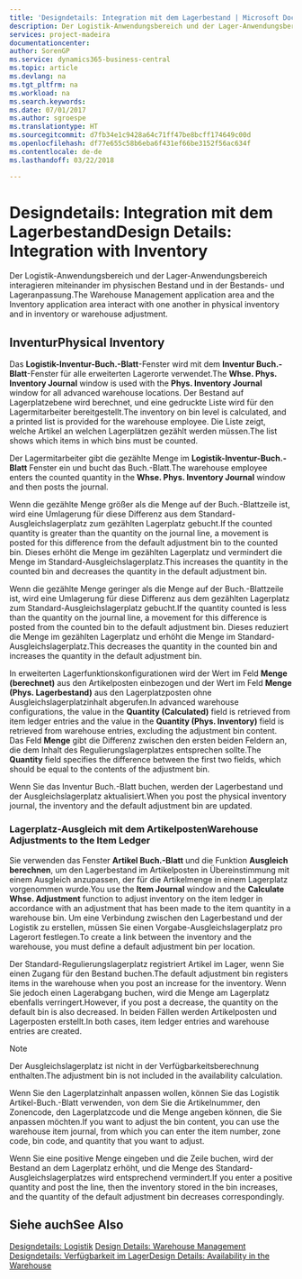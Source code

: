 ```yaml
---
title: 'Designdetails: Integration mit dem Lagerbestand | Microsoft Docs'
description: Der Logistik-Anwendungsbereich und der Lager-Anwendungsbereich interagieren miteinander im physischen Bestand und in der Bestands- und Lageranpassung.
services: project-madeira
documentationcenter: 
author: SorenGP
ms.service: dynamics365-business-central
ms.topic: article
ms.devlang: na
ms.tgt_pltfrm: na
ms.workload: na
ms.search.keywords: 
ms.date: 07/01/2017
ms.author: sgroespe
ms.translationtype: HT
ms.sourcegitcommit: d7fb34e1c9428a64c71ff47be8bcff174649c00d
ms.openlocfilehash: df77e655c58b6eba6f431ef66be3152f56ac634f
ms.contentlocale: de-de
ms.lasthandoff: 03/22/2018

---
```

# <a name="design-details-integration-with-inventory"></a><span data-ttu-id="cd880-103">Designdetails: Integration mit dem Lagerbestand</span><span class="sxs-lookup"><span data-stu-id="cd880-103">Design Details: Integration with Inventory</span></span>
<span data-ttu-id="cd880-104">Der Logistik-Anwendungsbereich und der Lager-Anwendungsbereich interagieren miteinander im physischen Bestand und in der Bestands- und Lageranpassung.</span><span class="sxs-lookup"><span data-stu-id="cd880-104">The Warehouse Management application area and the Inventory application area interact with one another in physical inventory and in inventory or warehouse adjustment.</span></span>  
  
## <a name="physical-inventory"></a><span data-ttu-id="cd880-105">Inventur</span><span class="sxs-lookup"><span data-stu-id="cd880-105">Physical Inventory</span></span>  
 <span data-ttu-id="cd880-106">Das **Logistik-Inventur-Buch.-Blatt**-Fenster wird mit dem **Inventur Buch.-Blatt**-Fenster für alle erweiterten Lagerorte verwendet.</span><span class="sxs-lookup"><span data-stu-id="cd880-106">The **Whse. Phys. Inventory Journal** window is used with the **Phys. Inventory Journal** window for all advanced warehouse locations.</span></span> <span data-ttu-id="cd880-107">Der Bestand auf Lagerplatzebene wird berechnet, und eine gedruckte Liste wird für den Lagermitarbeiter bereitgestellt.</span><span class="sxs-lookup"><span data-stu-id="cd880-107">The inventory on bin level is calculated, and a printed list is provided for the warehouse employee.</span></span> <span data-ttu-id="cd880-108">Die Liste zeigt, welche Artikel an welchen Lagerplätzen gezählt werden müssen.</span><span class="sxs-lookup"><span data-stu-id="cd880-108">The list shows which items in which bins must be counted.</span></span>  
  
 <span data-ttu-id="cd880-109">Der Lagermitarbeiter gibt die gezählte Menge im **Logistik-Inventur-Buch.-Blatt** Fenster ein und bucht das Buch.-Blatt.</span><span class="sxs-lookup"><span data-stu-id="cd880-109">The warehouse employee enters the counted quantity in the **Whse. Phys. Inventory Journal** window and then posts the journal.</span></span>  
  
 <span data-ttu-id="cd880-110">Wenn die gezählte Menge größer als die Menge auf der Buch.-Blattzeile ist, wird eine Umlagerung für diese Differenz aus dem Standard-Ausgleichslagerplatz zum gezählten Lagerplatz gebucht.</span><span class="sxs-lookup"><span data-stu-id="cd880-110">If the counted quantity is greater than the quantity on the journal line, a movement is posted for this difference from the default adjustment bin to the counted bin.</span></span> <span data-ttu-id="cd880-111">Dieses erhöht die Menge im gezählten Lagerplatz und vermindert die Menge im Standard-Ausgleichslagerplatz.</span><span class="sxs-lookup"><span data-stu-id="cd880-111">This increases the quantity in the counted bin and decreases the quantity in the default adjustment bin.</span></span>  
  
 <span data-ttu-id="cd880-112">Wenn die gezählte Menge geringer als die Menge auf der Buch.-Blattzeile ist, wird eine Umlagerung für diese Differenz aus dem gezählten Lagerplatz zum Standard-Ausgleichslagerplatz gebucht.</span><span class="sxs-lookup"><span data-stu-id="cd880-112">If the quantity counted is less than the quantity on the journal line, a movement for this difference is posted from the counted bin to the default adjustment bin.</span></span> <span data-ttu-id="cd880-113">Dieses reduziert die Menge im gezählten Lagerplatz und erhöht die Menge im Standard-Ausgleichslagerplatz.</span><span class="sxs-lookup"><span data-stu-id="cd880-113">This decreases the quantity in the counted bin and increases the quantity in the default adjustment bin.</span></span>  
  
 <span data-ttu-id="cd880-114">In erweiterten Lagerfunktionskonfigurationen wird der Wert im Feld **Menge (berechnet)** aus den Artikelposten einbezogen und der Wert im Feld **Menge (Phys. Lagerbestand)** aus den Lagerplatzposten ohne Ausgleichslagerplatzinhalt abgerufen.</span><span class="sxs-lookup"><span data-stu-id="cd880-114">In advanced warehouse configurations, the value in the **Quantity (Calculated)** field is retrieved from item ledger entries and the value in the **Quantity (Phys. Inventory)** field is retrieved from warehouse entries, excluding the adjustment bin content.</span></span> <span data-ttu-id="cd880-115">Das Feld **Menge** gibt die Differenz zwischen den ersten beiden Feldern an, die dem Inhalt des Regulierungslagerplatzes entsprechen sollte.</span><span class="sxs-lookup"><span data-stu-id="cd880-115">The **Quantity** field specifies the difference between the first two fields, which should be equal to the contents of the adjustment bin.</span></span>  
  
 <span data-ttu-id="cd880-116">Wenn Sie das Inventur Buch.-Blatt buchen, werden der Lagerbestand und der Ausgleichslagerplatz aktualisiert.</span><span class="sxs-lookup"><span data-stu-id="cd880-116">When you post the physical inventory journal, the inventory and the default adjustment bin are updated.</span></span>  
  
### <a name="warehouse-adjustments-to-the-item-ledger"></a><span data-ttu-id="cd880-117">Lagerplatz-Ausgleich mit dem Artikelposten</span><span class="sxs-lookup"><span data-stu-id="cd880-117">Warehouse Adjustments to the Item Ledger</span></span>  
 <span data-ttu-id="cd880-118">Sie verwenden das Fenster **Artikel Buch.-Blatt** und die Funktion **Ausgleich berechnen**, um den Lagerbestand im Artikelposten in Übereinstimmung mit einem Ausgleich anzupassen, der für die Artikelmenge in einem Lagerplatz vorgenommen wurde.</span><span class="sxs-lookup"><span data-stu-id="cd880-118">You use the **Item Journal** window and the **Calculate Whse. Adjustment** function to adjust inventory on the item ledger in accordance with an adjustment that has been made to the item quantity in a warehouse bin.</span></span> <span data-ttu-id="cd880-119">Um eine Verbindung zwischen den Lagerbestand und der Logistik zu erstellen, müssen Sie einen Vorgabe-Ausgleichslagerplatz pro Lagerort festlegen.</span><span class="sxs-lookup"><span data-stu-id="cd880-119">To create a link between the inventory and the warehouse, you must define a default adjustment bin per location.</span></span>  
  
 <span data-ttu-id="cd880-120">Der Standard-Regulierungslagerplatz registriert Artikel im Lager, wenn Sie einen Zugang für den Bestand buchen.</span><span class="sxs-lookup"><span data-stu-id="cd880-120">The default adjustment bin registers items in the warehouse when you post an increase for the inventory.</span></span> <span data-ttu-id="cd880-121">Wenn Sie jedoch einen Lagerabgang buchen, wird die Menge am Lagerplatz ebenfalls verringert.</span><span class="sxs-lookup"><span data-stu-id="cd880-121">However, if you post a decrease, the quantity on the default bin is also decreased.</span></span> <span data-ttu-id="cd880-122">In beiden Fällen werden Artikelposten und Lagerposten erstellt.</span><span class="sxs-lookup"><span data-stu-id="cd880-122">In both cases, item ledger entries and warehouse entries are created.</span></span>  
  
> [!NOTE]  
>  <span data-ttu-id="cd880-123">Der Ausgleichslagerplatz ist nicht in der Verfügbarkeitsberechnung enthalten.</span><span class="sxs-lookup"><span data-stu-id="cd880-123">The adjustment bin is not included in the availability calculation.</span></span>  
  
 <span data-ttu-id="cd880-124">Wenn Sie den Lagerplatzinhalt anpassen wollen, können Sie das Logistik Artikel-Buch.-Blatt verwenden, von dem Sie die Artikelnummer, den Zonencode, den Lagerplatzcode und die Menge angeben können, die Sie anpassen möchten.</span><span class="sxs-lookup"><span data-stu-id="cd880-124">If you want to adjust the bin content, you can use the warehouse item journal, from which you can enter the item number, zone code, bin code, and quantity that you want to adjust.</span></span>  
  
 <span data-ttu-id="cd880-125">Wenn Sie eine positive Menge eingeben und die Zeile buchen, wird der Bestand an dem Lagerplatz erhöht, und die Menge des Standard-Ausgleichslagerplatzes wird entsprechend vermindert.</span><span class="sxs-lookup"><span data-stu-id="cd880-125">If you enter a positive quantity and post the line, then the inventory stored in the bin increases, and the quantity of the default adjustment bin decreases correspondingly.</span></span>  
  
## <a name="see-also"></a><span data-ttu-id="cd880-126">Siehe auch</span><span class="sxs-lookup"><span data-stu-id="cd880-126">See Also</span></span>  
 <span data-ttu-id="cd880-127">[Designdetails: Logistik](design-details-warehouse-management.md) </span><span class="sxs-lookup"><span data-stu-id="cd880-127">[Design Details: Warehouse Management](design-details-warehouse-management.md) </span></span>  
 [<span data-ttu-id="cd880-128">Designdetails: Verfügbarkeit im Lager</span><span class="sxs-lookup"><span data-stu-id="cd880-128">Design Details: Availability in the Warehouse</span></span>](design-details-availability-in-the-warehouse.md)
